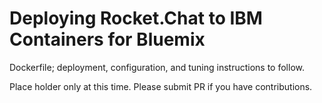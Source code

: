 # Deploying Rocket.Chat to IBM Containers for Bluemix

Dockerfile; deployment, configuration, and tuning instructions to follow.

Place holder only at this time.  Please submit PR if you have contributions.

